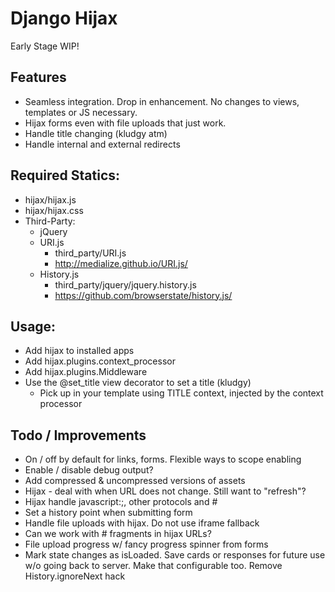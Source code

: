 Django Hijax
===============================================================================

Early Stage WIP!


## Features

*   Seamless integration. Drop in enhancement. No changes to views, templates or JS necessary.
*   Hijax forms even with file uploads that just work.
*   Handle title changing (kludgy atm)
*   Handle internal and external redirects

## Required Statics:

*   hijax/hijax.js
*   hijax/hijax.css
*   Third-Party:
    *   jQuery
    *   URI.js
        *   third_party/URI.js
        *   http://medialize.github.io/URI.js/
    *   History.js
        *   third_party/jquery/jquery.history.js
        *   https://github.com/browserstate/history.js/

## Usage:

*   Add hijax to installed apps
*   Add hijax.plugins.context_processor
*   Add hijax.plugins.Middleware
*   Use the @set_title view decorator to set a title (kludgy)
    *   Pick up in your template using TITLE context, injected by the context processor


## Todo / Improvements

*   On / off by default for links, forms. Flexible ways to scope enabling
*   Enable / disable debug output?
*   Add compressed & uncompressed versions of assets
*   Hijax - deal with when URL does not change. Still want to "refresh"?
*   Hijax handle javascript:;, other protocols and #
*   Set a history point when submitting form
*   Handle file uploads with hijax. Do not use iframe fallback
*   Can we work with # fragments in hijax URLs?
*   File upload progress w/ fancy progress spinner from forms
*   Mark state changes as isLoaded. Save cards or responses for future use w/o going back to server.
    Make that configurable too. Remove History.ignoreNext hack
